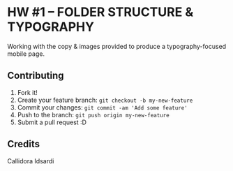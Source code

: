 # HW #1 – FOLDER STRUCTURE & TYPOGRAPHY
Working with the copy & images provided to produce a typography-focused mobile page. 
## Contributing
1. Fork it!
2. Create your feature branch: `git checkout -b my-new-feature`
3. Commit your changes: `git commit -am 'Add some feature'`
4. Push to the branch: `git push origin my-new-feature`
5. Submit a pull request :D
## Credits
Callidora Idsardi 
